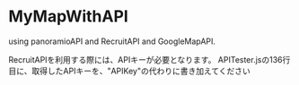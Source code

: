# MyMapWithAPI
using panoramioAPI and RecruitAPI and GoogleMapAPI.

RecruitAPIを利用する際には、APIキーが必要となります。
APITester.jsの136行目に、取得したAPIキーを、"APIKey"の代わりに書き加えてください
